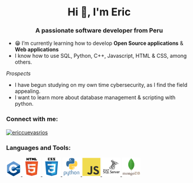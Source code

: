 <h1 align="center">Hi 👋, I'm Eric</h1>
<h3 align="center">A passionate software developer from Peru</h3>

- 😁 I’m currently learning how to develop **Open Source applications** & **Web applications**
- I know how to use SQL, Python, C++, Javascript, HTML & CSS, among others.

*Prospects*
- I have begun studying on my own time cybersecurity, as I find the field appealing.
- I want to learn more about database management & scripting with python.

<h3 align="left">Connect with me:</h3>
<p align="left">
<a href="https://linkedin.com/in/ericcuevasrios" target="blank"><img align="center" src="https://raw.githubusercontent.com/rahuldkjain/github-profile-readme-generator/master/src/images/icons/Social/linked-in-alt.svg" alt="ericcuevasrios" height="30" width="40" /></a>
</p>

<h3 align="left">Languages and Tools:</h3>
<p align="left"> 
  <a href="https://www.w3schools.com/cpp/" target="_blank" rel="noreferrer"> 
    <img src="https://raw.githubusercontent.com/devicons/devicon/master/icons/cplusplus/cplusplus-original.svg" alt="cplusplus" width="40" height="40"/> 
  </a> 
  <a href="https://developer.mozilla.org/es/docs/Web/HTML" target = "_blank" rel="noreferrer">
    <img src="https://raw.githubusercontent.com/devicons/devicon/master/icons/html5/html5-original-wordmark.svg" alt="HTML" width="50" height="50">
  </a>
  <a href="https://developer.mozilla.org/es/docs/Web/CSS" target = "_blank" rel="noreferrer">
    <img src="https://raw.githubusercontent.com/devicons/devicon/master/icons/css3/css3-original-wordmark.svg" alt="CSS" width="50" height="50">
  </a>
  <a href="https://www.python.org" target = "_blank" rel="noreferrer">
    <img src="https://raw.githubusercontent.com/devicons/devicon/master/icons/python/python-original-wordmark.svg" alt="Python" width="50" height="50">
  </a>
  <a href="https://developer.mozilla.org/es/docs/Web/JavaScript" target = "_blank" rel="noreferrer">
    <img src="https://raw.githubusercontent.com/devicons/devicon/master/icons/javascript/javascript-original.svg" alt="JavaScript" width="50" height="50">
  </a>
  <a href="https://www.microsoft.com/es-es/sql-server/sql-server-downloads" target = "_blank" rel="noreferrer">
    <img src="https://raw.githubusercontent.com/devicons/devicon/master/icons/microsoftsqlserver/microsoftsqlserver-plain-wordmark.svg" alt="SQL relacional" width="50" height="50">
  </a>
  <a href="https://www.mongodb.com/es" target = "_blank" rel="noreferrer">
    <img src="https://raw.githubusercontent.com/devicons/devicon/master/icons/mongodb/mongodb-original-wordmark.svg" alt="SQL no relacional" width="50" height="50">
  </a>
  
</p>
